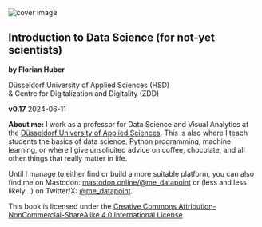 <img src="../images/data_science_cover_illustration.png" alt="cover image"/>

## Introduction to Data Science (for not-yet scientists)

**by Florian Huber**

Düsseldorf University of Applied Sciences (HSD)  
& Centre for Digitalization and Digitality (ZDD)

**v0.17** 2024-06-11

**About me:**
I work as a professor for Data Science and Visual Analytics at the [Düsseldorf University of Applied Sciences](https://www.hs-duesseldorf.de/). This is also where I teach students the basics of data science, Python programming, machine learning, or where I give unsolicited advice on coffee, chocolate, and all other things that really matter in life.

Until I manage to either find or build a more suitable platform, you can also find me on Mastodon: [mastodon.online/@me_datapoint](https://mastodon.online/@me_datapoint) or (less and less likely...) on Twitter/X: [@me_datapoint](https://twitter.com/me_datapoint).

This book is licensed under the [Creative Commons Attribution-NonCommercial-ShareAlike 4.0 International License](http://creativecommons.org/licenses/by-nc-sa/4.0/).
